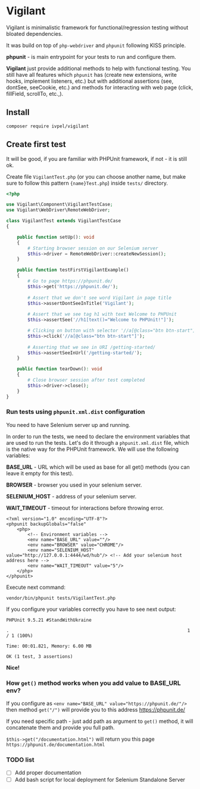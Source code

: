 # Vigilant


Vigilant is minimalistic framework for functional/regression testing without bloated dependencies.

It was build on top of `php-webdriver` and `phpunit` following KISS principle.

**phpunit** - is main entrypoint for your tests to run and configure them.

**Vigilant** just provide additional methods to help with functional testing.
You still have all features which `phpunit` has (create new extensions, write hooks, implement listeners, etc.)
but with additional assertions (see, dontSee, seeCookie, etc.) and methods for interacting with web page (click, fillField,
scrollTo, etc.,).

## Install
```shell
composer require ivpel/vigilant
```

## Create first test
It will be good, if you are familiar with PHPUnit framework, if not - 
it is still ok.

Create file `VigilantTest.php` (or you can choose another name, but make sure to follow this 
pattern `{name}Test.php`) inside `tests/` directory.
```php
<?php

use Vigilant\Component\VigilantTestCase;
use Vigilant\WebDriver\RemoteWebDriver;

class VigilantTest extends VigilantTestCase
{

    public function setUp(): void
    {
        # Starting browser session on our Selenium server
        $this->driver = RemoteWebDriver::createNewSession();
    }

    public function testFirstVigilantExample()
    {
        # Go to page https://phpunit.de/ 
        $this->get('https://phpunit.de/');
        
        # Assert that we don't see word Vigilant in page title
        $this->assertDontSeeInTitle('Vigilant');
        
        # Assert that we see tag h1 with text Welcome to PHPUnit
        $this->assertSee('//h1[text()="Welcome to PHPUnit!"]');

        # Clicking on button with selector '//a[@class="btn btn-start"]'
        $this->click('//a[@class="btn btn-start"]');
        
        # Asserting that we see in URI /getting-started/ 
        $this->assertSeeInUrl('/getting-started/');
    }

    public function tearDown(): void
    {
        # Close browser session after test completed
        $this->driver->close();
    }
}

```

### Run tests using `phpunit.xml.dist` configuration
You need to have Selenium server up and running.

In order to run the tests, we need to declare the environment variables that are used to run the tests. Let's do it through a 
`phpunit.xml.dist` file, which is the native way for the PHPUnit framework.
We will use the following variables:

**BASE_URL** - URL which will be used as base for all get() methods (you can leave it empty for this test).

**BROWSER** - browser you used in your selenium server.

**SELENIUM_HOST** - address of your selenium server.

**WAIT_TIMEOUT** - timeout for interactions before throwing error.
```shell
<?xml version="1.0" encoding="UTF-8"?>
<phpunit backupGlobals="false"
    <php>
        <!-- Environment variables -->
        <env name="BASE_URL" value=""/>
        <env name="BROWSER" value="CHROME"/>
        <env name="SELENIUM_HOST" value="http://127.0.0.1:4444/wd/hub"/> <!-- Add your selenium host address here -->
        <env name="WAIT_TIMEOUT" value="5"/>
    </php>
</phpunit>
```

Execute next command:
```shell
vendor/bin/phpunit tests/VigilantTest.php
```
If you configure your variables correctly you have to see next output:
```shell
PHPUnit 9.5.21 #StandWithUkraine

.                                                                   1 / 1 (100%)

Time: 00:01.821, Memory: 6.00 MB

OK (1 test, 3 assertions)

```
**Nice!**

### How `get()` method works when you add value to BASE_URL env?

If you configure as `<env name="BASE_URL" value="https://phpunit.de/"/>` then
method `get("/")` will provide you to this address https://phpunit.de/

If you need specific path - just add path as argument to `get()` method, it will concatenate them and provide you full path.

`$this->get("/documentation.html")` will return you this page `https://phpunit.de/documentation.html`


### TODO list
- [ ] Add proper documentation
- [ ] Add bash script for local deployment for Selenium Standalone Server